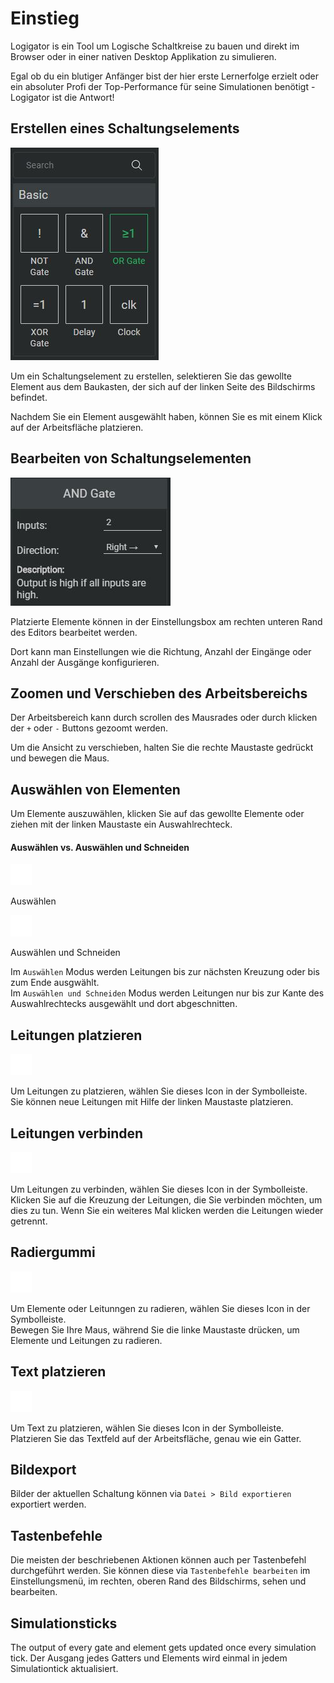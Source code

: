 # Einstieg

Logigator is ein Tool um Logische Schaltkreise zu bauen und direkt im Browser oder in einer nativen Desktop Applikation zu simulieren.

Egal ob du ein blutiger Anfänger bist der hier erste Lernerfolge erzielt oder ein absoluter Profi der Top-Performance für seine Simulationen benötigt - Logigator ist die Antwort!

## Erstellen eines Schaltungselements

<div class="rows">

![Construction Box](../../assets/help/construction-box.jpg)

<div class="margin-left">

Um ein Schaltungselement zu erstellen, selektieren Sie das gewollte Element aus dem Baukasten, der sich auf der linken Seite des Bildschirms befindet.
<br>

Nachdem Sie ein Element ausgewählt haben, können Sie es mit einem Klick auf der Arbeitsfläche platzieren.
</div>
</div>

## Bearbeiten von Schaltungselementen

<div class="rows">

![Settings Info Box](../../assets/help/settings-info-box.jpg)

<div class="margin-left">

Platzierte Elemente können in der Einstellungsbox am rechten unteren Rand des Editors bearbeitet werden.

Dort kann man Einstellungen wie die Richtung, Anzahl der Eingänge oder Anzahl der Ausgänge konfigurieren.
</div>
</div>

## Zoomen und Verschieben des Arbeitsbereichs

Der Arbeitsbereich kann durch scrollen des Mausrades oder durch klicken der `+` oder `-` Buttons gezoomt werden.

Um die Ansicht zu verschieben, halten Sie die rechte Maustaste gedrückt und bewegen die Maus.

## Auswählen von Elementen
Um Elemente auszuwählen, klicken Sie auf das gewollte Elemente oder ziehen mit der linken Maustaste ein Auswahlrechteck.

#### Auswählen vs. Auswählen und Schneiden

<div class="rows align-center margin-bottom">
	<img src="../../assets/icons/dark/selection1.svg" title="icon-img" />
	<p class="margin-left">Auswählen</p>
</div>
<div class="rows align-center margin-bottom">
	<img src="../../assets/icons/dark/selection_cut.svg" title="icon-img" />
	<p class="margin-left">Auswählen und Schneiden</p>
</div>

Im `Auswählen` Modus werden Leitungen bis zur nächsten Kreuzung oder bis zum Ende ausgwählt.<br>
Im `Auswählen und Schneiden` Modus werden Leitungen nur bis zur Kante des Auswahlrechtecks ausgewählt und dort abgeschnitten.

## Leitungen platzieren

<div class="rows align-center">

![Place Wires Icon](../../assets/icons/dark/connection.svg "icon-img")

<div class="margin-left">
Um Leitungen zu platzieren, wählen Sie dieses Icon in der Symbolleiste.
</div>
</div>
Sie können neue Leitungen mit Hilfe der linken Maustaste platzieren.

## Leitungen verbinden

<div class="rows align-center">

![Connect Wires Icon](../../assets/icons/dark/connect_wire.svg "icon-img")

<div class="margin-left">
Um Leitungen zu verbinden, wählen Sie dieses Icon in der Symbolleiste.
</div>
</div>
Klicken Sie auf die Kreuzung der Leitungen, die Sie verbinden möchten, um dies zu tun. Wenn Sie ein weiteres Mal klicken werden die Leitungen wieder getrennt.

## Radiergummi

<div class="rows align-center">

![Connect Wires Icon](../../assets/icons/dark/eraser.svg "icon-img")

<div class="margin-left">
Um Elemente oder Leitunngen zu radieren, wählen Sie dieses Icon in der Symbolleiste.
</div>
</div>
Bewegen Sie Ihre Maus, während Sie die linke Maustaste drücken, um Elemente und Leitungen zu radieren.

## Text platzieren

<div class="rows align-center">

![Connect Wires Icon](../../assets/icons/dark/text.svg "icon-img")

<div class="margin-left">
Um Text zu platzieren, wählen Sie dieses Icon in der Symbolleiste.
</div>
</div>
Platzieren Sie das Textfeld auf der Arbeitsfläche, genau wie ein Gatter.

## Bildexport
Bilder der aktuellen Schaltung können via `Datei > Bild exportieren` exportiert werden.

## Tastenbefehle
Die meisten der beschriebenen Aktionen können auch per Tastenbefehl durchgeführt werden. Sie können diese via `Tastenbefehle bearbeiten` im Einstellungsmenü, im rechten, oberen Rand des Bildschirms, sehen und bearbeiten.

## Simulationsticks
The output of every gate and element gets updated once every simulation tick.
Der Ausgang jedes Gatters und Elements wird einmal in jedem Simulationtick aktualisiert.
